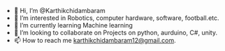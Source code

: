 - 👋 Hi, I’m @Karthikchidambaram
- 👀 I’m interested in Robotics, computer hardware, software, football.etc.
- 🌱 I’m currently learning Machine learning
- 💞️ I’m looking to collaborate on Projects on python, aurduino, C#, unity.
- 📫 How to reach me karthikchidambaram12@gmail.com.

<!---
Iornspider12/Iornspider12 is a ✨ special ✨ repository because its `README.md` (this file) appears on your GitHub profile.
You can click the Preview link to take a look at your changes.
--->
